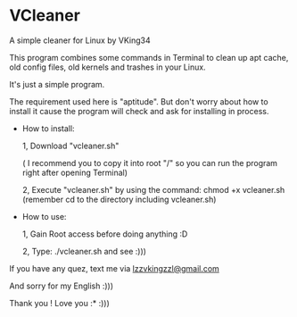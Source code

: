# VCleaner
A simple cleaner for Linux
by VKing34

This program combines some commands in Terminal to clean up apt cache, old config files, old kernels and trashes in your Linux.

It's just a simple program.

The requirement used here is "aptitude". But don't worry about how to install it cause the program will check and ask for installing in process.

+ How to install:

  1, Download "vcleaner.sh"
  
  ( I recommend you to copy it into root "/" so you can run the program right after opening Terminal)
  
  2, Execute "vcleaner.sh" by using the command: chmod +x vcleaner.sh (remember cd to the directory including vcleaner.sh)
  
 + How to use:
 
    1, Gain Root access before doing anything :D
 
    2, Type: ./vcleaner.sh and see :)))
     
If you have any quez, text me via lzzvkingzzl@gmail.com

And sorry for my English :))) 

Thank you ! Love you :* :)))

